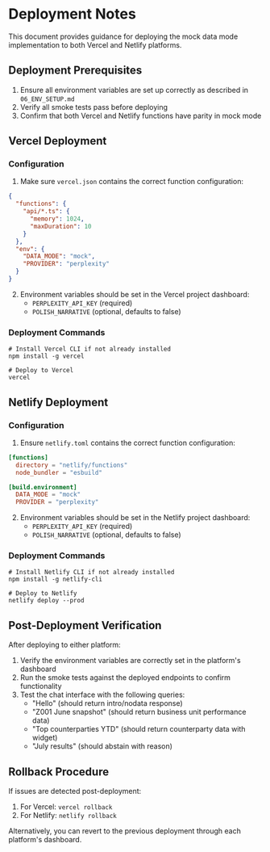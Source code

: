 # Deployment Notes

This document provides guidance for deploying the mock data mode implementation to both Vercel and Netlify platforms.

## Deployment Prerequisites

1. Ensure all environment variables are set up correctly as described in `06_ENV_SETUP.md`
2. Verify all smoke tests pass before deploying
3. Confirm that both Vercel and Netlify functions have parity in mock mode

## Vercel Deployment

### Configuration

1. Make sure `vercel.json` contains the correct function configuration:

```json
{
  "functions": {
    "api/*.ts": {
      "memory": 1024,
      "maxDuration": 10
    }
  },
  "env": {
    "DATA_MODE": "mock",
    "PROVIDER": "perplexity"
  }
}
```

2. Environment variables should be set in the Vercel project dashboard:
   - `PERPLEXITY_API_KEY` (required)
   - `POLISH_NARRATIVE` (optional, defaults to false)

### Deployment Commands

```
# Install Vercel CLI if not already installed
npm install -g vercel

# Deploy to Vercel
vercel
```

## Netlify Deployment

### Configuration

1. Ensure `netlify.toml` contains the correct function configuration:

```toml
[functions]
  directory = "netlify/functions"
  node_bundler = "esbuild"

[build.environment]
  DATA_MODE = "mock"
  PROVIDER = "perplexity"
```

2. Environment variables should be set in the Netlify project dashboard:
   - `PERPLEXITY_API_KEY` (required)
   - `POLISH_NARRATIVE` (optional, defaults to false)

### Deployment Commands

```
# Install Netlify CLI if not already installed
npm install -g netlify-cli

# Deploy to Netlify
netlify deploy --prod
```

## Post-Deployment Verification

After deploying to either platform:

1. Verify the environment variables are correctly set in the platform's dashboard
2. Run the smoke tests against the deployed endpoints to confirm functionality
3. Test the chat interface with the following queries:
   - "Hello" (should return intro/nodata response)
   - "Z001 June snapshot" (should return business unit performance data)
   - "Top counterparties YTD" (should return counterparty data with widget)
   - "July results" (should abstain with reason)

## Rollback Procedure

If issues are detected post-deployment:

1. For Vercel: `vercel rollback`
2. For Netlify: `netlify rollback`

Alternatively, you can revert to the previous deployment through each platform's dashboard.
